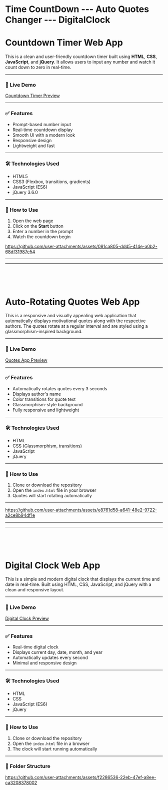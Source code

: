 # Time CountDown  ---  Auto Quotes Changer --- DigitalClock


# **Countdown Timer Web App**

This is a clean and user-friendly countdown timer built using **HTML**, **CSS**, **JavaScript**, and **jQuery**. It allows users to input any number and watch it count down to zero in real-time.

---

### 🔗 Live Demo

[Countdown Timer Preview](https://github.com/13-Bhupendra/-DigitalClock-CountDown-and-QuotesApplication/tree/main/Digital%20Clock%20%2C%20CountDown%20%26%20Quotes%20Application/NumberCountdown)

---

### ✅ Features

- Prompt-based number input  
- Real-time countdown display  
- Smooth UI with a modern look  
- Responsive design  
- Lightweight and fast  

---

### 🛠 Technologies Used

- HTML5  
- CSS3 (Flexbox, transitions, gradients)  
- JavaScript (ES6)  
- jQuery 3.6.0  

---

### 🚀 How to Use

1. Open the web page  
2. Click on the **Start** button  
3. Enter a number in the prompt  
4. Watch the countdown begin

 
https://github.com/user-attachments/assets/081ca805-ddd5-414e-a0b2-68df31987e54

<hr><hr><br><br><br>

# **Auto-Rotating Quotes Web App**

This is a responsive and visually appealing web application that automatically displays motivational quotes along with the respective authors. The quotes rotate at a regular interval and are styled using a glassmorphism-inspired background.

---

### 🔗 Live Demo

[Quotes App Preview](https://github.com/13-Bhupendra/-DigitalClock-CountDown-and-QuotesApplication/tree/main/Digital%20Clock%20%2C%20CountDown%20%26%20Quotes%20Application/Quotes%20Application%20Using%20JS)

---

### ✅ Features

- Automatically rotates quotes every 3 seconds  
- Displays author's name  
- Color transitions for quote text  
- Glassmorphism-style background  
- Fully responsive and lightweight  

---

### 🛠 Technologies Used

- HTML  
- CSS (Glassmorphism, transitions)  
- JavaScript  
- jQuery  

---

### 🚀 How to Use

1. Clone or download the repository  
2. Open the `index.html` file in your browser  
3. Quotes will start rotating automatically  

---
 

https://github.com/user-attachments/assets/e8761d58-a641-48e2-9722-a2ce8b94df1e

<hr><hr><br><br><br>


# **Digital Clock Web App**

This is a simple and modern digital clock that displays the current time and date in real-time. Built using HTML, CSS, JavaScript, and jQuery with a clean and responsive layout.

---

### 🔗 Live Demo

[Digital Clock Preview](https://github.com/13-Bhupendra/-DigitalClock-CountDown-and-QuotesApplication/tree/main/Digital%20Clock%20%2C%20CountDown%20%26%20Quotes%20Application/digital%20clock)

---

### ✅ Features

- Real-time digital clock  
- Displays current day, date, month, and year  
- Automatically updates every second  
- Minimal and responsive design  

---

### 🛠 Technologies Used

- HTML  
- CSS  
- JavaScript (ES6)  
- jQuery  

---

### 🚀 How to Use

1. Clone or download the repository  
2. Open the `index.html` file in a browser  
3. The clock will start running automatically  

---

### 📁 Folder Structure


https://github.com/user-attachments/assets/f2286536-22eb-47ef-a8ee-ca3208378002

